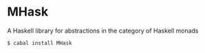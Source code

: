 MHask
=====

A Haskell library for abstractions in the category of Haskell monads

```bash
$ cabal install MHask
```
